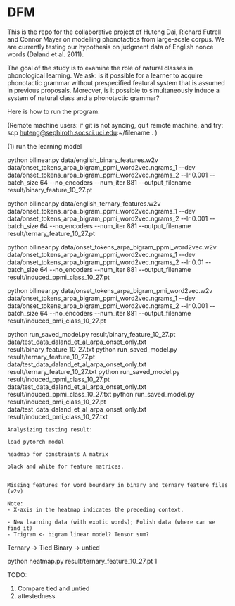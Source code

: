 # DFM

This is the repo for the collaborative project of Huteng Dai, Richard Futrell and Connor Mayer on modelling
phonotactics from large-scale corpus. We are currently testing our hypothesis on judgment data of English nonce words (Daland et al. 2011).

The goal of the study is to examine the role of natural classes in phonological learning. We ask: is it possible for a learner to acquire phonotactic grammar without prespecified featural system that is assumed in previous proposals. Moreover, is it possible to simultaneously induce a system of natural class and a phonotactic grammar?

Here is how to run the program:

(Remote machine users: if git is not syncing, quit remote machine, and try:
scp huteng@sephiroth.socsci.uci.edu:~/filename . )

(1) run the learning model

<!-- binary feature -->
python bilinear.py data/english_binary_features.w2v data/onset_tokens_arpa_bigram_ppmi_word2vec.ngrams_1 --dev data/onset_tokens_arpa_bigram_ppmi_word2vec.ngrams_2 --lr 0.001 --batch_size 64 --no_encoders --num_iter 881 --output_filename result/binary_feature_10_27.pt

<!-- ternary feature -->
python bilinear.py data/english_ternary_features.w2v data/onset_tokens_arpa_bigram_ppmi_word2vec.ngrams_1 --dev data/onset_tokens_arpa_bigram_ppmi_word2vec.ngrams_2 --lr 0.001 --batch_size 64 --no_encoders --num_iter 881 --output_filename result/ternary_feature_10_27.pt

python bilinear.py data/onset_tokens_arpa_bigram_ppmi_word2vec.w2v data/onset_tokens_arpa_bigram_ppmi_word2vec.ngrams_1 --dev data/onset_tokens_arpa_bigram_ppmi_word2vec.ngrams_2 --lr 0.01 --batch_size 64 --no_encoders --num_iter 881 --output_filename result/induced_ppmi_class_10_27.pt

python bilinear.py data/onset_tokens_arpa_bigram_pmi_word2vec.w2v data/onset_tokens_arpa_bigram_ppmi_word2vec.ngrams_1 --dev data/onset_tokens_arpa_bigram_ppmi_word2vec.ngrams_2 --lr 0.001 --batch_size 64 --no_encoders --num_iter 881 --output_filename result/induced_pmi_class_10_27.pt

<!--  OLD command (output everything in the terminal to binary1.csv):
- for binary features
python run_learning_model.py data/english_binary_features.w2v data/onset_tokens_arpa_bigram_ppmi_word2vec.ngrams_1 data/onset_tokens_arpa_bigram_ppmi_word2vec.ngrams_2 result/binary1.csv

- for ternary features
python run_learning_model.py data/english_ternary_features.w2v data/onset_tokens_arpa_bigram_ppmi_word2vec.ngrams_1 data/onset_tokens_arpa_bigram_ppmi_word2vec.ngrams_2 result/ternary1.csv

- for learned embeddings (Mayer 2020)
python run_learning_model.py data/onset_tokens_arpa_bigram_ppmi_word2vec.w2v data/onset_tokens_arpa_bigram_ppmi_word2vec.ngrams_1 data/onset_tokens_arpa_bigram_ppmi_word2vec.ngrams_2 result/induced_ppmi_class.csv -->

<!-- Run saved models -->

python run_saved_model.py result/binary_feature_10_27.pt data/test_data_daland_et_al_arpa_onset_only.txt result/binary_feature_10_27.txt
python run_saved_model.py result/ternary_feature_10_27.pt data/test_data_daland_et_al_arpa_onset_only.txt result/ternary_feature_10_27.txt
python run_saved_model.py result/induced_ppmi_class_10_27.pt data/test_data_daland_et_al_arpa_onset_only.txt result/induced_ppmi_class_10_27.txt
python run_saved_model.py result/induced_pmi_class_10_27.pt data/test_data_daland_et_al_arpa_onset_only.txt result/induced_pmi_class_10_27.txt


    Analysizing testing result:

    load pytorch model

    headmap for constraints A matrix

    black and white for feature matrices.


    Missing features for word boundary in binary and ternary feature files (w2v)

    Note: 
    - X-axis in the heatmap indicates the preceding context.

    - New learning data (with exotic words); Polish data (where can we find it)
    - Trigram <- bigram linear model? Tensor sum?


Ternary -> Tied
Binary -> untied

python heatmap.py result/ternary_feature_10_27.pt 1



TODO:
1. Compare tied and untied 
2. attestedness